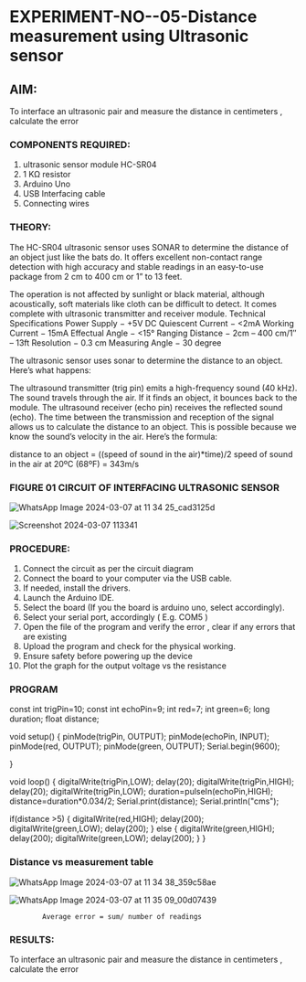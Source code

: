 # EXPERIMENT-NO--05-Distance measurement using Ultrasonic sensor

## AIM: 
To interface an ultrasonic pair and measure the distance in centimeters , calculate the error
 
### COMPONENTS REQUIRED:
1.	ultrasonic sensor module HC-SR04
2.	1 KΩ resistor 
3.	Arduino Uno 
4.	USB Interfacing cable 
5.	Connecting wires 


### THEORY: 
The HC-SR04 ultrasonic sensor uses SONAR to determine the distance of an object just like the bats do. It offers excellent non-contact range detection with high accuracy and stable readings in an easy-to-use package from 2 cm to 400 cm or 1” to 13 feet.

The operation is not affected by sunlight or black material, although acoustically, soft materials like cloth can be difficult to detect. It comes complete with ultrasonic transmitter and receiver module.
Technical Specifications
Power Supply − +5V DC
Quiescent Current − <2mA
Working Current − 15mA
Effectual Angle − <15°
Ranging Distance − 2cm – 400 cm/1″ – 13ft
Resolution − 0.3 cm
Measuring Angle − 30 degree

The ultrasonic sensor uses sonar to determine the distance to an object. Here’s what happens:

The ultrasound transmitter (trig pin) emits a high-frequency sound (40 kHz).
The sound travels through the air. If it finds an object, it bounces back to the module.
The ultrasound receiver (echo pin) receives the reflected sound (echo).
The time between the transmission and reception of the signal allows us to calculate the distance to an object. This is possible because we know the sound’s velocity in the air. Here’s the formula:

distance to an object = ((speed of sound in the air)*time)/2
speed of sound in the air at 20ºC (68ºF) = 343m/s

### FIGURE 01 CIRCUIT OF INTERFACING ULTRASONIC SENSOR 

![WhatsApp Image 2024-03-07 at 11 34 25_cad3125d](https://github.com/vasanthkumarch/Experiment--04-Interfacing-digital-output-with-arduino-ultrasonic-sensor/assets/151641352/f8592aed-098a-48e6-a4e6-341f5115bef2)

![Screenshot 2024-03-07 113341](https://github.com/vasanthkumarch/Experiment--04-Interfacing-digital-output-with-arduino-ultrasonic-sensor/assets/151641352/4b6a6b3d-5174-4445-af9f-ece2962332cd)




### PROCEDURE:
1.	Connect the circuit as per the circuit diagram 
2.	Connect the board to your computer via the USB cable.
3.	If needed, install the drivers.
4.	Launch the Arduino IDE.
5.	Select the board (If you the board is arduino uno, select accordingly).
6.	Select your serial port, accordingly ( E.g. COM5 )
7.	Open the file of the program  and verify the error , clear if any errors that are existing 
8.	Upload the program and check for the physical working. 
9.	Ensure safety before powering up the device 
10.	Plot the graph for the output voltage vs the resistance 


### PROGRAM 
const int trigPin=10;
const int echoPin=9;
int red=7;
int green=6;
long duration;
float distance;

void setup()
{
  pinMode(trigPin, OUTPUT);
    pinMode(echoPin, INPUT);
 pinMode(red, OUTPUT);
   pinMode(green, OUTPUT);
  Serial.begin(9600);
  
}

void loop()
{
  digitalWrite(trigPin,LOW);
 delay(20);
    digitalWrite(trigPin,HIGH);
  delay(20);
 digitalWrite(trigPin,LOW);
duration=pulseIn(echoPin,HIGH);
  distance=duration*0.034/2;
  Serial.print(distance);
  Serial.println("cms");
  
  if(distance >5)
  {
    digitalWrite(red,HIGH);
 delay(200);
    digitalWrite(green,LOW);
 delay(200);
}
  else
  {
    digitalWrite(green,HIGH);
 delay(200);
    digitalWrite(green,LOW);
 delay(200);
}
}
    





### Distance vs measurement table 

![WhatsApp Image 2024-03-07 at 11 34 38_359c58ae](https://github.com/vasanthkumarch/Experiment--04-Interfacing-digital-output-with-arduino-ultrasonic-sensor/assets/151641352/a600a3bc-5b94-4a32-ade5-ef17272d4cce)
		
 
![WhatsApp Image 2024-03-07 at 11 35 09_00d07439](https://github.com/vasanthkumarch/Experiment--04-Interfacing-digital-output-with-arduino-ultrasonic-sensor/assets/151641352/4b4b538a-33a9-4a25-8e6f-7047dee6bdcc)
			
			
				
			Average error = sum/ number of readings 
 








### RESULTS:
To interface an ultrasonic pair and measure the distance in centimeters , calculate the error



 
